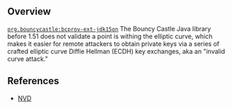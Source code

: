 ## Overview
[`org.bouncycastle:bcprov-ext-jdk15on`](http://search.maven.org/#search%7Cga%7C1%7Ca%3A%22bcprov-ext-jdk15on%22)
The Bouncy Castle Java library before 1.51 does not validate a point is withing the elliptic curve, which makes it easier for remote attackers to obtain private keys via a series of crafted elliptic curve Diffie Hellman (ECDH) key exchanges, aka an "invalid curve attack."

## References
- [NVD](https://web.nvd.nist.gov/view/vuln/detail?vulnId=CVE-2015-7940)